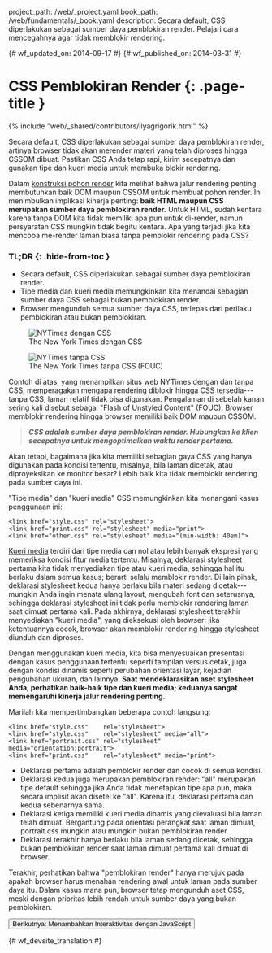 project_path: /web/_project.yaml
book_path: /web/fundamentals/_book.yaml
description: Secara default, CSS diperlakukan sebagai sumber daya pemblokiran render. Pelajari cara mencegahnya agar tidak memblokir rendering.

{# wf_updated_on: 2014-09-17 #}
{# wf_published_on: 2014-03-31 #}

# CSS Pemblokiran Render {: .page-title }

{% include "web/_shared/contributors/ilyagrigorik.html" %}

Secara default, CSS diperlakukan sebagai sumber daya pemblokiran render,
artinya browser tidak akan merender materi yang telah diproses hingga CSSOM
dibuat. Pastikan CSS Anda tetap rapi, kirim secepatnya
dan gunakan tipe dan kueri media untuk membuka blokir rendering.

Dalam [konstruksi pohon render](render-tree-construction) kita melihat bahwa jalur rendering penting membutuhkan baik DOM maupun CSSOM untuk membuat pohon render. Ini menimbulkan implikasi kinerja penting: **baik HTML maupun CSS merupakan sumber daya pemblokiran render.** Untuk HTML, sudah kentara karena tanpa DOM kita tidak memiliki apa pun untuk di-render, namun persyaratan CSS mungkin tidak begitu kentara. Apa yang terjadi jika kita mencoba me-render laman biasa tanpa pemblokir rendering pada CSS?

### TL;DR {: .hide-from-toc }
- Secara default, CSS diperlakukan sebagai sumber daya pemblokiran render.
- Tipe media dan kueri media memungkinkan kita menandai sebagian sumber daya CSS sebagai bukan pemblokiran render.
- Browser mengunduh semua sumber daya CSS, terlepas dari perilaku pemblokiran atau bukan pemblokiran.


<div class="attempt-left">
  <figure>
    <img src="images/nytimes-css-device.png" alt="NYTimes dengan CSS">
    <figcaption>The New York Times dengan CSS</figcaption>
  </figure>
</div>
<div class="attempt-right">
  <figure>
    <img src="images/nytimes-nocss-device.png" alt="NYTimes tanpa CSS">
    <figcaption>The New York Times tanpa CSS (FOUC)</figcaption>
  </figure>
</div>

<div style="clear:both;"></div>

Contoh di atas, yang menampilkan situs web NYTimes dengan dan tanpa CSS, memperagakan mengapa rendering diblokir hingga CSS tersedia---tanpa CSS, laman relatif tidak bisa digunakan. Pengalaman di sebelah kanan sering kali disebut sebagai "Flash of Unstyled Content" (FOUC). Browser memblokir rendering hingga browser memiliki baik DOM maupun CSSOM.

> **_CSS adalah sumber daya pemblokiran render. Hubungkan ke klien secepatnya untuk mengoptimalkan waktu render pertama._**

Akan tetapi, bagaimana jika kita memiliki sebagian gaya CSS yang hanya digunakan pada kondisi tertentu, misalnya, bila laman dicetak, atau diproyeksikan ke monitor besar? Lebih baik kita tidak memblokir rendering pada sumber daya ini.

"Tipe media" dan "kueri media" CSS memungkinkan kita menangani kasus penggunaan ini:


    <link href="style.css" rel="stylesheet">
    <link href="print.css" rel="stylesheet" media="print">
    <link href="other.css" rel="stylesheet" media="(min-width: 40em)">
    

[Kueri media](../../design-and-ui/responsive/#use-css-media-queries-for-responsiveness) terdiri dari tipe media dan nol atau lebih banyak ekspresi yang memeriksa kondisi fitur media tertentu. Misalnya, deklarasi stylesheet pertama kita tidak menyediakan tipe atau kueri media, sehingga hal itu berlaku dalam semua kasus; berarti selalu memblokir render. Di lain pihak, deklarasi stylesheet kedua hanya berlaku bila materi sedang dicetak---mungkin Anda ingin menata ulang layout, mengubah font dan seterusnya, sehingga deklarasi stylesheet ini tidak perlu memblokir rendering laman saat dimuat pertama kali. Pada akhirnya, deklarasi stylesheet terakhir menyediakan "kueri media", yang dieksekusi oleh browser: jika ketentuannya cocok, browser akan memblokir rendering hingga stylesheet diunduh dan diproses.

Dengan menggunakan kueri media, kita bisa menyesuaikan presentasi dengan kasus penggunaan tertentu seperti tampilan versus cetak, juga dengan kondisi dinamis seperti perubahan orientasi layar, kejadian pengubahan ukuran, dan lainnya. **Saat mendeklarasikan aset stylesheet Anda, perhatikan baik-baik tipe dan kueri media; keduanya sangat memengaruhi kinerja jalur rendering penting.**

Marilah kita mempertimbangkan beberapa contoh langsung:


    <link href="style.css"    rel="stylesheet">
    <link href="style.css"    rel="stylesheet" media="all">
    <link href="portrait.css" rel="stylesheet" media="orientation:portrait">
    <link href="print.css"    rel="stylesheet" media="print">
    

* Deklarasi pertama adalah pemblokir render dan cocok di semua kondisi.
* Deklarasi kedua juga merupakan pemblokiran render: "all" merupakan tipe default sehingga jika Anda tidak menetapkan tipe apa pun, maka secara implisit akan disetel ke "all". Karena itu, deklarasi pertama dan kedua sebenarnya sama.
* Deklarasi ketiga memiliki kueri media dinamis yang dievaluasi bila laman telah dimuat. Bergantung pada orientasi perangkat saat laman dimuat, portrait.css mungkin atau mungkin bukan pemblokiran render.
* Deklarasi terakhir hanya berlaku bila laman sedang dicetak, sehingga bukan pemblokiran render saat laman dimuat pertama kali dimuat di browser.

Terakhir, perhatikan bahwa "pemblokiran render" hanya merujuk pada apakah browser harus menahan rendering awal untuk laman pada sumber daya itu. Dalam kasus mana pun, browser tetap mengunduh aset CSS, meski dengan prioritas lebih rendah untuk sumber daya yang bukan pemblokiran.

<a href="adding-interactivity-with-javascript" class="gc-analytics-event"
    data-category="CRP" data-label="Next / Adding Interactivity with JS">
  <button>Berikutnya: Menambahkan Interaktivitas dengan JavaScript</button>
</a>


{# wf_devsite_translation #}
